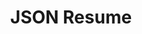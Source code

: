 ---
title: JSON Resume

tagline: An Easy Resume Generator

desc: An easy way to generate resume with pre-set themes

demo: https://github.com/kaizer1v/json-resume

thumbnail: json_resume.jpeg

tags: [Javascript]

challenge: To make a stellar resume in seconds.

content_body: |

  You must be using Google Docs or MS Word to create resumes, even I used to. Until I realised that it's very pain staking to make edits to layouts. Also, if you have ever asked for feedback from others before applying for jobs, you'll might have been told that 

  > _"It's good, but should talk more about the impact you made during..."_
  
  or

  > _"You should add a bio first and change the format to make it more readable..."_

  and so on.

  JSON-Resume helps you use description templates and the format you should write your experiences in, best suitable for the position you are applying for.

  Lo and behold - introducing the [JSON-Resume](https://github.com/kaizer1v/json-resume). It allows you to pick the relevant experiences based on the position you apply for and lets you pick the best format & download your resume.

  ## Approach

  Instead of directly choosing a format for your resume and then filling in the details to fit in one page - JSON-Resume first takes all the projects and work experiences you have over the years.

  Then, using a web interface, you can pick the most relevant projects and experience to showcase for the position you are applying for.

  This helps you have your content separate from your layout and choose any layout you want to. Heck, you can even build your own layout using just HTML/CSS or even Bootstrap like frameworks and add it to the library for everyone else to use.

  If you like the idea, would love you to contribute to this project any time on the [github repository](https://github.com/kaizer1v/json-resume). Currently it's a work in progress. Do contribute.

---